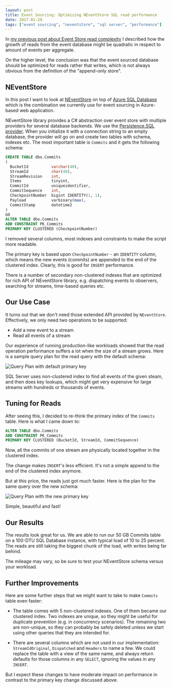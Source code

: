 ```yaml
---
layout: post
title: Event Sourcing: Optimizing NEventStore SQL read performance
date: 2017-01-29
tags: ["event sourcing", "neventstore", "sql server", "performance"]
---
```


In [my previous post about Event Store read complexity](http://mikhail.io/2016/11/event-sourcing-and-io-complexity/) 
I described how the growth of reads from the event database might be 
quadratic in respect to amount of events per aggregate.

On the higher level, the conclusion was that the event sourced database should be optimized
for reads rather that writes, which is not always obvious from the definition
of the "append-only store".

NEventStore
-----------

In this post I want to look at 
[NEventStore](https://github.com/NEventStore/NEventStore) on top of 
[Azure SQL Database](https://azure.microsoft.com/en-us/services/sql-database/)
which is the combination we currently use for event sourcing in Azure-based
web application.

NEventStore library provides a C# abstraction over event store with multiple 
providers for several database backends. We use the
[Persistence.SQL provider](https://github.com/NEventStore/NEventStore.Persistence.SQL). 
When you initialize
it with a connection string to an empty database, the provider will go
on and create two tables with schema, indexes etc. The most important
table is `Commits` and it gets the following schema:

``` sql
CREATE TABLE dbo.Commits
(
  BucketId          varchar(40),
  StreamId          char(40),
  StreamRevision    int,
  Items             tinyint,
  CommitId          uniqueidentifier,
  CommitSequence    int,
  CheckpointNumber  bigint IDENTITY(1, 1),
  Payload           varbinary(max),
  CommitStamp       datetime2
)
GO
ALTER TABLE dbo.Commits 
ADD CONSTRAINT PK_Commits 
PRIMARY KEY CLUSTERED (CheckpointNumber)
```

I removed several columns, most indexes and constraints to make the script
more readable.

The primary key is based upon `CheckpointNumber` - an `IDENTITY` column, which means 
the new events (commits) are appended to the end of the clustered index. 
Clearly, this is good for `INSERT` performance.

There is a number of secondary non-clustered indexes that are optimized
for rich API of NEventStore library, e.g. dispatching events to observers,
searching for streams, time-based queries etc.

Our Use Case
------------

It turns out that we don't need those extended API provided by `NEventStore`.
Effectively, we only need two operations to be supported:

- Add a new event to a stream
- Read all events of a stream

Our experience of running production-like workloads showed that the read
operation performance suffers a lot when the size of a stream grows. Here
is a sample query plan for the read query with the default schema:

![Query Plan with default primary key](/defaultqueryplan.png)

SQL Server uses non-clustered index to find all events of the given
steam, and then does key lookups, which might get very expensive for
large streams with hundreds or thousands of events.

Tuning for Reads
----------------

After seeing this, I decided to re-think the primary index of the
`Commits` table. Here is what I came down to:

``` sql
ALTER TABLE dbo.Commits 
ADD CONSTRAINT PK_Commits 
PRIMARY KEY CLUSTERED (BucketId, StreamId, CommitSequence)
```

Now, all the commits of one stream are physically located together in the
clustered index.

The change makes `INSERT`'s less efficient. It's not a simple append to the 
end of the clustered index anymore.

But at this price, the reads just got much faster. Here is the plan for 
the same query over the new schema:

![Query Plan with the new primary key](/optimizedqueryplan.png)

Simple, beautiful and fast!


Our Results
-----------

The results look great for us. We are able to run our 50 GB Commits table
on a 100-DTU SQL Database instance, with typical load of 10 to 25 percent.
The reads are still taking the biggest chunk of the load, with writes
being far behind.

The mileage may vary, so be sure to test your NEventStore schema versus
your workload.

Further Improvements
--------------------

Here are some further steps that we might want to take to make `Commits`
table even faster:

- The table comes with 5 non-clustered indexes. One of them became our
clustered index. Two indexes are unique, so they might be useful for 
duplicate prevention (e.g. in concurrency scenarios). The remaining two
are non-unique, so they can probably be safely deleted unless we start
using other queries that they are intended for.

- There are several columns which are not used in our implementation:
`StreamIdOriginal`, `Dispatched` and `Headers` to name a few. We could 
replace the table with a view of the same name, and always return defaults
for those columns in any `SELECT`, ignoring the values in any `INSERT`.

But I expect these changes to have moderate impact on performance in contrast
to the primary key change discussed above.